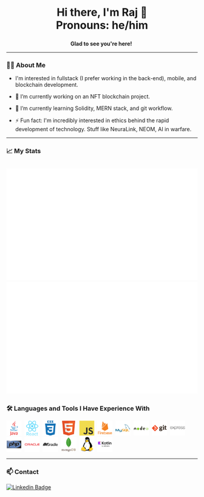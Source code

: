 <h1 align="center">
  Hi there, I'm Raj 👋
  <br>
Pronouns: he/him
 </h1>
 
 ### 
<div id="badges" align="center">
  <b>Glad to see you're here!</b>
  <img src="https://komarev.com/ghpvc/?username=rajrtd&style=flat-square&color=blue" alt=""/>
</div>

---
  
  ### :man_technologist: About Me 
  
- I'm interested in fullstack (I prefer working in the back-end), mobile, and blockchain development.

- 🔭 I’m currently working on an NFT blockchain project.

- 🌱 I’m currently learning Solidity, MERN stack, and git workflow.

- ⚡ Fun fact: I'm incredibly interested in ethics behind the rapid development of technology. Stuff like NeuraLink, NEOM, AI in warfare.

---
  
  ### 📈 My Stats 
  ![](https://raw.githubusercontent.com/rajrtd/github-stats-copy/master/generated/overview.svg#gh-dark-mode-only)
![](https://raw.githubusercontent.com/rajrtd/github-stats-copy/master/generated/languages.svg#gh-dark-mode-only)
 ---
 
  ### :hammer_and_wrench: Languages and Tools I Have Experience With
  
  <div>
  <img src="https://github.com/devicons/devicon/blob/master/icons/java/java-original-wordmark.svg" title="Java" alt="Java" width="40" height="40"/>&nbsp;
  <img src="https://github.com/devicons/devicon/blob/master/icons/react/react-original-wordmark.svg" title="React" alt="React" width="40" height="40"/>&nbsp;
  <img src="https://github.com/devicons/devicon/blob/master/icons/css3/css3-plain-wordmark.svg"  title="CSS3" alt="CSS" width="40" height="40"/>&nbsp;
  <img src="https://github.com/devicons/devicon/blob/master/icons/html5/html5-original.svg" title="HTML5" alt="HTML" width="40" height="40"/>&nbsp;
  <img src="https://github.com/devicons/devicon/blob/master/icons/javascript/javascript-original.svg" title="JavaScript" alt="JavaScript" width="40" height="40"/>&nbsp;
  <img src="https://github.com/devicons/devicon/blob/master/icons/firebase/firebase-plain-wordmark.svg" title="Firebase" alt="Firebase" width="40" height="40"/>&nbsp;
  <img src="https://github.com/devicons/devicon/blob/master/icons/mysql/mysql-original-wordmark.svg" title="MySQL"  alt="MySQL" width="40" height="40"/>&nbsp;
  <img src="https://github.com/devicons/devicon/blob/master/icons/nodejs/nodejs-original-wordmark.svg" title="NodeJS" alt="NodeJS" width="40" height="40"/>&nbsp;
  <img src="https://github.com/devicons/devicon/blob/master/icons/git/git-original-wordmark.svg" title="Git" **alt="Git" width="40" height="40"/>&nbsp;
    <img src="https://github.com/devicons/devicon/blob/master/icons/express/express-original-wordmark.svg" title="Express" **alt="Express" width="40" height="40"/>&nbsp;
   <img src="https://github.com/devicons/devicon/blob/master/icons/php/php-original.svg" title="PHP" **alt="PHP" width="40" height="40"/>&nbsp;
   <img src="https://github.com/devicons/devicon/blob/master/icons/oracle/oracle-original.svg" title="Oracle" **alt="Oracle" width="40" height="40"/>&nbsp;
   <img src="https://github.com/devicons/devicon/blob/master/icons/gradle/gradle-plain-wordmark.svg" title="Gradle" **alt="Gradle" width="40" height="40"/>&nbsp;
  <img src="https://github.com/devicons/devicon/blob/master/icons/mongodb/mongodb-original-wordmark.svg" title="MongoDB" **alt="MongoDB" width="40" height="40"/>&nbsp;
   <img src="https://github.com/devicons/devicon/blob/master/icons/linux/linux-original.svg" title="Linux" **alt="Linux" width="40" height="40"/>&nbsp;
   <img src="https://github.com/devicons/devicon/blob/master/icons/kotlin/kotlin-original-wordmark.svg" title="Kotlin" **alt="Kotlin" width="40" height="40"/>
</div>

  ---
  
 ### 📫 Contact  
 [![Linkedin Badge](https://img.shields.io/badge/-Raj_Rathod-blue?style=flat&logo=Linkedin&logoColor=white)](https://www.linkedin.com/in/rajrtd/)
 
